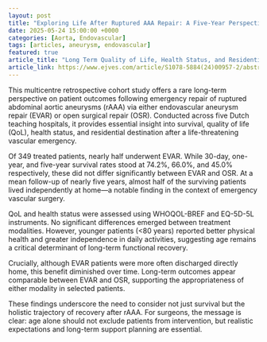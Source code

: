 ```yaml
---
layout: post
title: "Exploring Life After Ruptured AAA Repair: A Five-Year Perspective"
date: 2025-05-24 15:00:00 +0000
categories: [Aorta, Endovascular]
tags: [articles, aneurysm, endovascular]
featured: true
article_title: "Long Term Quality of Life, Health Status, and Residential Destination after Emergency Abdominal Aortic Aneurysm Repair"
article_link: https://www.ejves.com/article/S1078-5884(24)00957-2/abstract
---
```


This multicentre retrospective cohort study offers a rare long-term perspective on patient outcomes following emergency repair of ruptured abdominal aortic aneurysms (rAAA) via either endovascular aneurysm repair (EVAR) or open surgical repair (OSR). Conducted across five Dutch teaching hospitals, it provides essential insight into survival, quality of life (QoL), health status, and residential destination after a life-threatening vascular emergency.

Of 349 treated patients, nearly half underwent EVAR. While 30-day, one-year, and five-year survival rates stood at 74.2%, 66.0%, and 45.0% respectively, these did not differ significantly between EVAR and OSR. At a mean follow-up of nearly five years, almost half of the surviving patients lived independently at home—a notable finding in the context of emergency vascular surgery.

QoL and health status were assessed using WHOQOL-BREF and EQ-5D-5L instruments. No significant differences emerged between treatment modalities. However, younger patients (<80 years) reported better physical health and greater independence in daily activities, suggesting age remains a critical determinant of long-term functional recovery.

Crucially, although EVAR patients were more often discharged directly home, this benefit diminished over time. Long-term outcomes appear comparable between EVAR and OSR, supporting the appropriateness of either modality in selected patients.

These findings underscore the need to consider not just survival but the holistic trajectory of recovery after rAAA. For surgeons, the message is clear: age alone should not exclude patients from intervention, but realistic expectations and long-term support planning are essential.